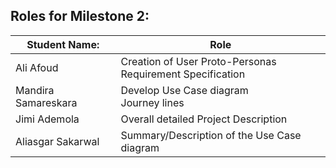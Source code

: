 ## Roles for Milestone 2:

|Student Name:        | Role        |
|---------------------|-------------|
|Ali Afoud            |  Creation of User Proto-Personas  <br>  Requirement Specification      |
|Mandira Samareskara  |  Develop Use Case diagram <br> Journey lines         |
|Jimi  Ademola        |  Overall detailed Project Description          |
|Aliasgar  Sakarwal   |  Summary/Description of the Use Case diagram          |
